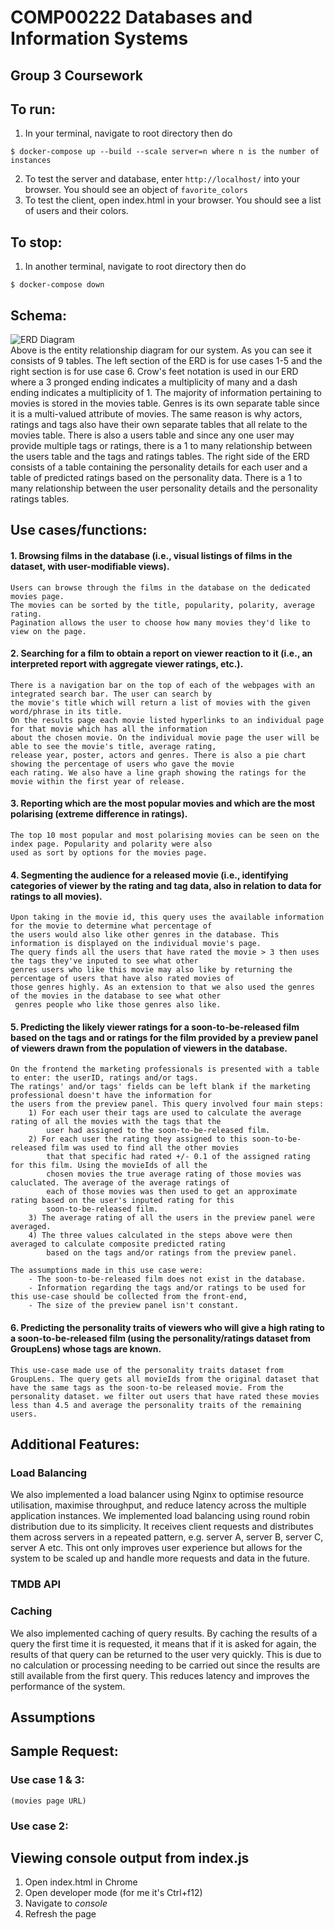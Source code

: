 # COMP00222 Databases and Information Systems  
## Group 3 Coursework

## To run:
1. In your terminal, navigate to root directory then do  
```
$ docker-compose up --build --scale server=n where n is the number of instances 
```
2. To test the server and database, enter `http://localhost/` into your browser. You should see an object of `favorite_colors`  
3. To test the client, open index.html in your browser. You should see a list of users and their colors.  

## To stop:
1. In another terminal, navigate to root directory then do 
```
$ docker-compose down
```

## Schema:
![ERD Diagram](https://github.com/ryanchuah/database-cw/tree/main/imgs/erd.png?raw=true)  
Above is the entity relationship diagram for our system. As you can see it consists of 9 tables. The left section of the ERD is for use cases 1-5 and the right section is for use case 6. Crow's feet notation is used in our ERD where a 3 pronged ending indicates a multiplicity of many and a dash ending indicates a multiplicity of 1. The majority of information pertaining to movies is stored in the movies table. Genres is its own separate table since it is a multi-valued attribute of movies. The same reason is why actors, ratings and tags also have their own separate tables that all relate to the movies table. There is also a users table and since any one user may provide multiple tags or ratings, there is a 1 to many relationship between the users table and the tags and ratings tables. The right side of the ERD consists of a table containing the personality details for each user and a table of predicted ratings based on the personality data. There is a 1 to many relationship between the user personality details and the personality ratings tables.

## Use cases/functions:
#### 1. Browsing films in the database (i.e., visual listings of films in the dataset, with user-modifiable views).
    Users can browse through the films in the database on the dedicated movies page. 
    The movies can be sorted by the title, popularity, polarity, average rating.
    Pagination allows the user to choose how many movies they'd like to view on the page.
#### 2. Searching for a film to obtain a report on viewer reaction to it (i.e., an interpreted report with aggregate viewer ratings, etc.).
    There is a navigation bar on the top of each of the webpages with an integrated search bar. The user can search by 
    the movie's title which will return a list of movies with the given word/phrase in its title.
    On the results page each movie listed hyperlinks to an individual page for that movie which has all the information 
    about the chosen movie. On the individual movie page the user will be able to see the movie's title, average rating,
    release year, poster, actors and genres. There is also a pie chart showing the percentage of users who gave the movie
    each rating. We also have a line graph showing the ratings for the movie within the first year of release.
#### 3. Reporting which are the most popular movies and which are the most polarising (extreme difference in ratings).
    The top 10 most popular and most polarising movies can be seen on the index page. Popularity and polarity were also 
    used as sort by options for the movies page.
#### 4. Segmenting the audience for a released movie (i.e., identifying categories of viewer by the rating and tag data, also in relation to data for ratings to all movies).
    Upon taking in the movie id, this query uses the available information for the movie to determine what percentage of 
    the users would also like other genres in the database. This information is displayed on the individual movie's page.
    The query finds all the users that have rated the movie > 3 then uses the tags they've inputed to see what other 
    genres users who like this movie may also like by returning the percentage of users that have also rated movies of 
    those genres highly. As an extension to that we also used the genres of the movies in the database to see what other
     genres people who like those genres also like.
#### 5. Predicting the likely viewer ratings for a soon-to-be-released film based on the tags and or ratings for the film provided by a preview panel of viewers drawn from the population of viewers in the database.
    On the frontend the marketing professionals is presented with a table to enter: the userID, ratings and/or tags. 
    The ratings' and/or tags' fields can be left blank if the marketing professional doesn't have the information for 
    the users from the preview panel. This query involved four main steps:
        1) For each user their tags are used to calculate the average rating of all the movies with the tags that the 
            user had assigned to the soon-to-be-released film.
        2) For each user the rating they assigned to this soon-to-be-released film was used to find all the other movies 
            that that specific had rated +/- 0.1 of the assigned rating for this film. Using the movieIds of all the 
            chosen movies the true average rating of those movies was caluclated. The average of the average ratings of 
            each of those movies was then used to get an approximate rating based on the user's inputed rating for this 
            soon-to-be-released film.
        3) The average rating of all the users in the preview panel were averaged.
        4) The three values calculated in the steps above were then averaged to calculate composite predicted rating 
            based on the tags and/or ratings from the preview panel.

    The assumptions made in this use case were:
        - The soon-to-be-released film does not exist in the database.
        - Information regarding the tags and/or ratings to be used for this use-case should be collected from the front-end,
        - The size of the preview panel isn't constant.
     
#### 6. Predicting the personality traits of viewers who will give a high rating to a soon-to-be-released film (using the personality/ratings dataset from GroupLens) whose tags are known.
    This use-case made use of the personality traits dataset from GroupLens. The query gets all movieIds from the original dataset that have the same tags as the soon-to-be released movie. From the personality dataset. we filter out users that have rated these movies less than 4.5 and average the personality traits of the remaining users.


## Additional Features:
### Load Balancing  
We also implemented a load balancer using Nginx to optimise resource utilisation, maximise throughput, and reduce latency across the multiple application instances. We implemented load balancing using round robin distribution due to its simplicity. It receives client requests and distributes them across servers in a repeated pattern, e.g. server A, server B, server C, server A etc. This ont only improves user experience but allows for the system to be scaled up and handle more requests and data in the future.  

### TMDB API

### Caching  
We also implemented caching of query results. By caching the results of a query the first time it is requested, it means that if it is asked for again, the results of that query can be returned to the user very quickly. This is due to no calculation or processing needing to be carried out since the results are still available from the first query. This reduces latency and improves the performance of the system.

## Assumptions


## Sample Request:
### Use case 1 & 3:
    (movies page URL)

### Use case 2:








## Viewing console output from index.js
1. Open index.html in Chrome
2. Open developer mode (for me it's Ctrl+f12)
3. Navigate to _console_
4. Refresh the page
    
